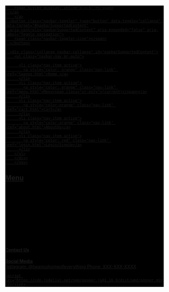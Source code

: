 <!DOCTYPE html>
<html lang="en">
<head>
  <meta charset="UTF-8">
  <meta name="viewport" content="width=device-width, initial-scale=1.0">
  <meta http-equiv="X-UA-Compatible" content="ie=edge">
<link rel="stylesheet" href="https://stackpath.bootstrapcdn.com/bootstrap/4.4.1/css/bootstrap.min.css">
<link rel="stylesheet" type="text/css" href="twanos.css">
<title>Menu</title>

<style>

body{
}

nav img{
 width:250px;
 height:158px;
}
</style>



</head>
<body>
  <nav class="navbar navbar-expand-md navbar-dark bg-white" style="background-color: black;">
      <a class="navbar-brand" href="twanos.html">

  


        <span style="display: inline-block;"></span>
      </a>
        </a>
      <button class="navbar-toggler" type="button" data-toggle="collapse" data-target="#navbarSupportedContent"
      aria-controls="navbarSupportedContent" aria-expanded="false" aria-label="Toggle navigation">
        <span class="navbar-toggler-icon"></span>
      </button>

      <div class="collapse navbar-collapse" id="navbarSupportedContent">
        <ul class="navbar-nav mr-auto">

          <li class="nav-item active">
            <a style="color: orange" class="nav-link" href="twanos.html">Home </a>
          </li>
          <li class="nav-item active">
            <a style="color: orange" class="nav-link" href="menu.html">Menu<span class="sr-only">(current)</span></a>
          </li>
          <li class="nav-item active">
            <a style="color:orange" class="nav-link" href="cart.html">Cart</a>
          </li>
          <li class="nav-item active">
            <a style="color:orange" class="nav-link" href="about.html">AboutUs</a>
          </li>
          <li class="nav-item active">
            <a style="color: red" class="nav-link" href="login.html">Login/SignUp</a>
          </li>
        </ul>
        </div>
        </nav>
  <h2>Menu</h2>



  <br><br><br><br><br><br><br><br><br><br>
  <h4>Contact Us</h4>
  <p><b>Social Media</b><br>
    Instagram: @twanoshomeofeverything
    Phone: XXX-XXX-XXXX
  </p>
</body>


<script src="https://code.jquery.com/jquery-3.4.1.slim.min.js"></script>
    <script src="https://cdn.jsdelivr.net/npm/popper.js@1.16.0/dist/umd/popper.min.js"></script>
<script src="https://stackpath.bootstrapcdn.com/bootstrap/4.4.1/js/bootstrap.min.js"></script>
</html>
